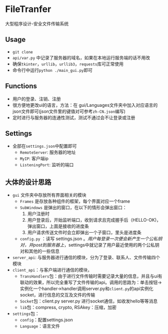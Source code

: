# FileTranfer
大型程序设计-安全文件传输系统
## Usage
+ `git clone`
+ `api/var.py` 中记录了服务器的域名，如果在本地运行服务端的话不用改
+ 确保`tkinter`，`urllib`，`urllib3`，`requests`库可正常使用
+ 命令行中运行`python ./main_gui.py`即可
## Functions
+ 用户的登录、注销、注册
+ 很方便地更改ui的语言，方法：在 gui/Languages文件夹中加入对应语言的json文件即可(json文件里的键值对可参考`zh-CN.json`编写)
+ 定时进行与服务器的连通性测试，测试不通过会不让登录或注册
## Settings
+ 全部在`settings.json`中配置即可
  + `RemoteServer`: 服务器的地址
  + `MyIP`: 客户端ip
  + `ListeningPort`: 监听的端口
## 大体的设计思路
+ `gui` 文件夹中存放所有界面相关的模块
    + `Frames` 是存放各种组件的框架，每个界面对应一个frame
    + `SubWindows` 是弹出的窗口，在以下的情形会弹出窗口：
        1. 用户注册时
        2. 用户登录后，开始监听端口，收到请求且完成握手后（HELLO-OK)，弹出窗口，上面是接收的进度条
        3. 用户请求传送文件时会立即弹出一个子窗口，里头是进度条
    + `config.py` ：读写 settings.json 。*用户每登录一次便会新产生一个公私钥对，并post到服务器上*，settings中就记录了用户最近使用的两个公私钥对和其他的一些信息
+ `server_api`: 与服务器进行通信的模块，分为了登录、联系人、文件传输四个模块
+ `client_api`：与客户端进行通信的模块，
    + `TransHandlers`包：由于进行文件传输时需要记录大量的信息，并且与ui有联动的效果，所以完全重写了文件传输的api。调用的思路为：单击按钮->实例化一个handler->handler调用server.py和`client.py`的api实例化socket，进行信息的交互及文件的传输
    + `Socket`包：client.py server.py 进行socket通信，如收发hello等等消息
    + `lib`包：compress, crypto, RSAkey：压缩，加密
+ `settings`包：
  + `config`：配置settings.json
  + `Language`：语言文件
